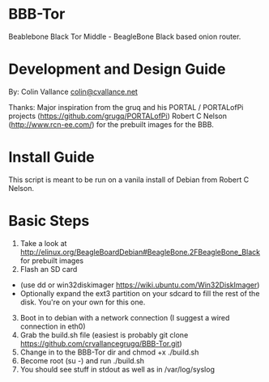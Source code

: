 BBB-Tor
==========

Beablebone Black Tor Middle - BeagleBone Black based onion router.

Development and Design Guide
=============================

By: Colin Vallance <colin@cvallance.net>

Thanks: Major inspiration from the gruq and his PORTAL / PORTALofPi projects (https://github.com/grugq/PORTALofPi)
Robert C Nelson (http://www.rcn-ee.com/) for the prebuilt images for the BBB.

Install Guide
=====

This script is meant to be run on a vanila install of Debian from Robert C Nelson.

Basic Steps
=====
1. Take a look at http://elinux.org/BeagleBoardDebian#BeagleBone.2FBeagleBone_Black for prebuilt images 
2. Flash an SD card
  * (use dd or win32diskimager https://wiki.ubuntu.com/Win32DiskImager)
  * Optionally expand the ext3 partition on your sdcard to fill the rest of the disk.  You're on your own for this one.
3. Boot in to debian with a network connection (I suggest a wired connection in eth0)
4. Grab the build.sh file (easiest is probably git clone https://github.com/crvallancegrugq/BBB-Tor.git)
5. Change in to the BBB-Tor dir and chmod +x ./build.sh
6. Become root (su -) and run ./build.sh
7. You should see stuff in stdout as well as in /var/log/syslog
